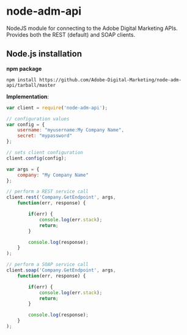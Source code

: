 node-adm-api
===============

NodeJS module for connecting to the Adobe Digital Marketing APIs. Provides both the REST (default) and SOAP clients.

## Node.js installation ##

**npm package**

    npm install https://github.com/Adobe-Digital-Marketing/node-adm-api/tarball/master

**Implementation**:

```javascript
var client = require('node-adm-api');

// configuration values
var config = {
	username: "myusername:My Company Name",
	secret: "mypassword"
};

// sets client configuration
client.config(config);

var args = {
	company: "My Company Name"
};

// perform a REST service call
client.rest('Company.GetEndpoint', args,
    function(err, response) {

        if(err) {
            console.log(err.stack);
            return;
        }

        console.log(response);
    }
);

// perform a SOAP service call
client.soap('Company.GetEndpoint', args,
    function(err, response) {

        if(err) {
            console.log(err.stack);
            return;
        }

        console.log(response);
    }
);
```
